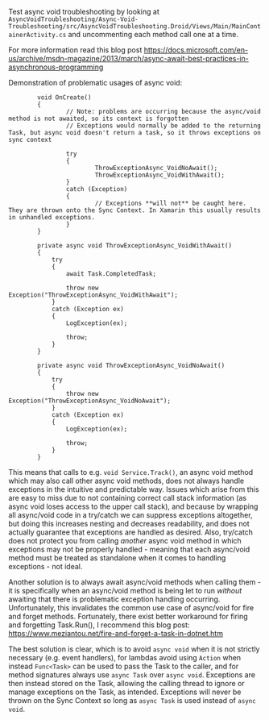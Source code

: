 Test async void troubleshooting by looking at `AsyncVoidTroubleshooting/Async-Void-Troubleshooting/src/AsyncVoidTroubleshooting.Droid/Views/Main/MainContainerActivity.cs` and uncommenting each method call one at a time. 

For more information read this blog post https://docs.microsoft.com/en-us/archive/msdn-magazine/2013/march/async-await-best-practices-in-asynchronous-programming

Demonstration of problematic usages of async void: 
```
        void OnCreate()
        {
                // Note: problems are occurring because the async/void method is not awaited, so its context is forgotten
                // Exceptions would normally be added to the returning Task, but async void doesn't return a task, so it throws exceptions on sync context
                
                try
                {
                        ThrowExceptionAsync_VoidNoAwait();
                        ThrowExceptionAsync_VoidWithAwait();
                }
                catch (Exception)
                {
                        // Exceptions **will not** be caught here. They are thrown onto the Sync Context. In Xamarin this usually results in unhandled exceptions.
                }
        }

        private async void ThrowExceptionAsync_VoidWithAwait()
        {
            try
            {
                await Task.CompletedTask;

                throw new Exception("ThrowExceptionAsync_VoidWithAwait");
            }
            catch (Exception ex)
            {
                LogException(ex);

                throw;
            }
        }

        private async void ThrowExceptionAsync_VoidNoAwait()
        {
            try
            {
                throw new Exception("ThrowExceptionAsync_VoidNoAwait");
            }
            catch (Exception ex)
            {
                LogException(ex);

                throw;
            }
        }
```

This means that calls to e.g. `void Service.Track()`, an async void method which may also call other async void methods, does not always handle exceptions in the intuitive and predictable way. Issues which arise from this are easy to miss due to not containing correct call stack information (as async void loses access to the upper call stack), and because by wrapping all async/void code in a try/catch we can suppress exceptions altogether, but doing this increases nesting and decreases readability, and does not actually guarantee that exceptions are handled as desired. Also, try/catch does not protect you from calling *another* async void method in which exceptions may not be properly handled - meaning that each async/void method must be treated as standalone when it comes to handling exceptions - not ideal.

Another solution is to always await async/void methods when calling them - it is specifically when an async/void method is being let to run *without* awaiting that there is problematic exception handling occurring. Unfortunately, this invalidates the common use case of async/void for fire and forget methods. Fortunately, there exist better workaround for firing and forgetting Task.Run(), I recommend this blog post: https://www.meziantou.net/fire-and-forget-a-task-in-dotnet.htm

The best solution is clear, which is to avoid `async void` when it is not strictly necessary (e.g. event handlers), for lambdas avoid using `Action` when instead `Func<Task>` can be used to pass the Task to the caller, and for method signatures always use `async Task` over `async void`. Exceptions are then instead stored on the Task, allowing the calling thread to ignore or manage exceptions on the Task, as intended. Exceptions will never be thrown on the Sync Context so long as `async Task` is used instead of `async void`.
